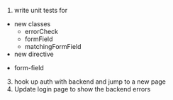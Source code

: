 1. write unit tests for
  
  - new classes
    * errorCheck
    * formField
    * matchingFormField
  - new directive
   * form-field


3. hook up auth with backend and jump to a new page
2. Update login page to show the backend errors

